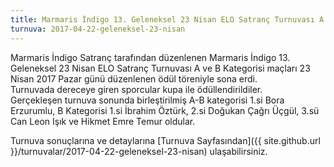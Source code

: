 ```yaml
---
title: Marmaris İndigo 13. Geleneksel 23 Nisan ELO Satranç Turnuvası A ve B Kategorisi Maçları Sona Erdi
turnuva: 2017-04-22-geleneksel-23-nisan
---
```


Marmaris İndigo Satranç tarafından düzenlenen Marmaris İndigo 13. Geleneksel 23 Nisan ELO Satranç Turnuvası A ve B Kategorisi maçları 23 Nisan 2017 Pazar günü düzenlenen ödül töreniyle sona erdi.  
Turnuvada dereceye giren sporcular kupa ile ödüllendirildiler.  
Gerçekleşen turnuva sonunda birleştirilmiş A-B kategorisi 1.si Bora Erzurumlu, B Kategorisi 1.si İbrahim Öztürk, 2.si Doğukan Çağrı Üçgül, 3.sü Can Leon Işık ve Hikmet Emre Temur oldular.  

Turnuva sonuçlarına ve detaylarına [Turnuva Sayfasından]({{ site.github.url }}/turnuvalar/2017-04-22-geleneksel-23-nisan) ulaşabilirsiniz.
